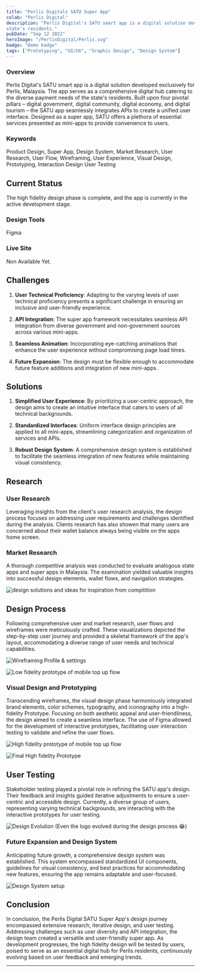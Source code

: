 ```yaml
---
title: "Perlis Digitals SATU Super App"
colab: "Perlis Digital"
description: "Perlis Digital's SATU smart app is a digital solution developed exclusively for Perlis, Malaysia. The app serves as a comprehensive digital hub catering to the diverse payment needs of the
state's residents."
pubDate: "Sep 12 2022"
heroImage: "/PerlisDigital/Perlis.svg"
badge: "Demo badge"
tags: ["Prototyping", "UI/UX", "Graphic Design", "Design System"]
---
```


### Overview

Perlis Digital's SATU smart app is a digital solution developed exclusively for Perlis, Malaysia. The app serves as a comprehensive digital hub catering to the diverse payment needs of the state's residents. Built upon four pivotal pillars – digital government, digital community, digital economy, and digital tourism – the SATU app seamlessly integrates APIs to create a unified user interface. Designed as a super app, SATU offers a plethora of essential services presented as mini-apps to provide convenience to users.


### Keywords

Product Design, Super App, Design System, Market Research, User Research, User Flow, Wireframing, User Experience, Visual Design, Prototyping, Interaction Design User Testing


## Current Status

The high fidelity design phase is complete, and the app is currently in the active development stage.


### Design Tools

Figma


<!-- ### Team and Collaborations -->


### Live Site

Non Available Yet.

## Challenges

1. **User Technical Proficiency**: Adapting to the varying levels of user technical proficiency presents a significant challenge in ensuring an inclusive and user-friendly experience.

2. **API Integration**: The super app framework necessitates seamless API integration from diverse government and non-government sources across various mini-apps.
3. **Seamless Animation**: Incorporating eye-catching animations that enhance the user experience without compromising page load times.

4. **Future Expansion**: The design must be flexible enough to accommodate future feature additions and integration of new mini-apps.



## Solutions

1. **Simplified User Experience**: By prioritizing a user-centric approach, the design aims to create an intuitive interface that caters to users of all technical backgrounds.

2. **Standardized Interfaces**: Uniform interface design principles are applied to all mini-apps, streamlining categorization and organization of services and APIs.

3. **Robust Design System**: A comprehensive design system is established to facilitate the seamless integration of new features while maintaining visual consistency.


## Research

### User Research

Leveraging insights from the client's user research analysis, the design process focuses on addressing user requirements and challenges identified during the analysis. Clients research has also showen that many users are concerned about their wallet balance always being visible on the apps home screen.

<!-- ![User Persona of targeted audience member](/post1/post1a.png) -->

### Market Research

A thorough competitive analysis was conducted to evaluate analogous state apps and super apps in Malaysia. The examination yielded valuable insights into successful design elements, wallet flows, and navigation strategies.

![design solutions and ideas for inspiration from compitition](/PerlisDigital/Competitors.png)

## Design Process

Following comprehensive user and market research, user flows and wireframes were meticulously crafted. These visualizations depicted the step-by-step user journey and provided a skeletal framework of the app's layout, accommodating a diverse range of user needs and technical capabilities.

![Wireframing Profile & settings](/PerlisDigital/Wireframe.jpeg)

![Low fidelity prototype of mobile top up flow](/PerlisDigital/LowFidelity.png)

### Visual Design and Prototyping

Transcending wireframes, the visual design phase harmoniously integrated brand elements, color schemes, typography, and iconography into a high-fidelity Prototype. Focusing on both aesthetic appeal and user-friendliness, the design aimed to create a seamless interface. The use of Figma allowed for the development of interactive prototypes, facilitating user interaction testing to validate and refine the user flows.

![High fidelity prototype of mobile top up flow](/PerlisDigital/PaymentHighFidelity.png)

![Final High fidelity Prototype](/PerlisDigital/FinalHighFidelity.png)


<!-- ### High-Fidelity Prototyping

Figma was used to create high-fidelity interactive prototypes that showcased the visual design, animations, and user interactions.

![High Fidelity design examples](/post1/post1b.png) -->

## User Testing
Stakeholder testing played a pivotal role in refining the SATU app's design. Their feedback and insights guided iterative adjustments to ensure a user-centric and accessible design. Currently, a diverse group of users, representing varying technical backgrounds, are interacting with the interactive prototypes for user testing. 

![Design Evolution (Even the logo evolved during the design process 😂)](/PerlisDigital/DesignEvolution.png)

<!-- ### Usability Testing

A group of prospective students interacted with the interactive prototypes to evaluate the user-friendliness, navigation, and overall experience. -->

### Future Expansion and Design System

Anticipating future growth, a comprehensive design system was established. This system encompassed standardized UI components, guidelines for visual consistency, and best practices for accommodating new features, ensuring the app remains adaptable and user-focused.

![Design System setup](/PerlisDigital/DesignSystem.png)

## Conclusion

In conclusion, the Perlis Digital SATU Super App's design journey encompassed extensive research, iterative design, and user testing. Addressing challenges such as user diversity and API integration, the design team created a versatile and user-friendly super app. As development progresses, the high fidelity design will be tested by users, poised to serve as an essential digital hub for Perlis residents, continuously evolving based on user feedback and emerging trends.

<!-- ![Colors & Typography of the Design system](/post1/Colours.png) -->

---


